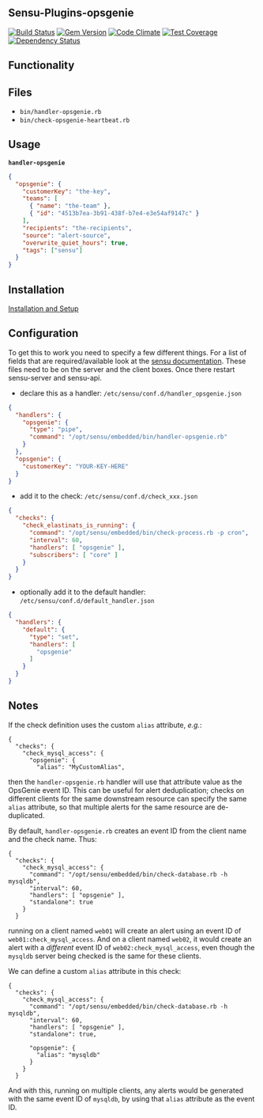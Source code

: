 ## Sensu-Plugins-opsgenie

[![Build Status](https://travis-ci.org/sensu-plugins/sensu-plugins-opsgenie.svg?branch=master)](https://travis-ci.org/sensu-plugins/sensu-plugins-opsgenie)
[![Gem Version](https://badge.fury.io/rb/sensu-plugins-opsgenie.svg)](http://badge.fury.io/rb/sensu-plugins-opsgenie)
[![Code Climate](https://codeclimate.com/github/sensu-plugins/sensu-plugins-opsgenie/badges/gpa.svg)](https://codeclimate.com/github/sensu-plugins/sensu-plugins-opsgenie)
[![Test Coverage](https://codeclimate.com/github/sensu-plugins/sensu-plugins-opsgenie/badges/coverage.svg)](https://codeclimate.com/github/sensu-plugins/sensu-plugins-opsgenie)
[![Dependency Status](https://gemnasium.com/sensu-plugins/sensu-plugins-opsgenie.svg)](https://gemnasium.com/sensu-plugins/sensu-plugins-opsgenie)

## Functionality

## Files
 * `bin/handler-opsgenie.rb`
 * `bin/check-opsgenie-heartbeat.rb`

## Usage

**`handler-opsgenie`**
```json
{
  "opsgenie": {
    "customerKey": "the-key",
    "teams": [
      { "name": "the-team" },
      { "id": "4513b7ea-3b91-438f-b7e4-e3e54af9147c" }
    ],
    "recipients": "the-recipients",
    "source": "alert-source",
    "overwrite_quiet_hours": true,
    "tags": ["sensu"]
  }
}
```

## Installation

[Installation and Setup](http://sensu-plugins.io/docs/installation_instructions.html)

## Configuration
To get this to work you need to specify a few different things. For a list of fields that are required/available look at the [sensu documentation](https://sensuapp.org/docs/0.25/enterprise/integrations/opsgenie.html). These files need to be on the server and the client boxes. Once there restart sensu-server and sensu-api.

  - declare this as a handler: `/etc/sensu/conf.d/handler_opsgenie.json`
``` json
{
  "handlers": {
    "opsgenie": {
      "type": "pipe",
      "command": "/opt/sensu/embedded/bin/handler-opsgenie.rb"
    }
  },
  "opsgenie": {
    "customerKey": "YOUR-KEY-HERE"
  }
}
```

  - add it to the check: `/etc/sensu/conf.d/check_xxx.json`
``` json
{
  "checks": {
    "check_elastinats_is_running": {
      "command": "/opt/sensu/embedded/bin/check-process.rb -p cron",
      "interval": 60,
      "handlers": [ "opsgenie" ],
      "subscribers": [ "core" ]
    }
  }
}
```

  - optionally add it to the default handler: `/etc/sensu/conf.d/default_handler.json`
``` json
{
  "handlers": {
    "default": {
      "type": "set",
      "handlers": [
        "opsgenie"
      ]
    }
  }
}
```

## Notes

If the check definition uses the custom `alias` attribute, _e.g._:
```
{
  "checks": {
    "check_mysql_access": {
      "opsgenie": {
        "alias": "MyCustomAlias",

```
then the `handler-opsgenie.rb` handler will use that attribute value as the
OpsGenie event ID.  This can be useful for alert deduplication; checks on
different clients for the same downstream resource can specify the same
`alias` attribute, so that multiple alerts for the same resource are
de-duplicated.

By default, `handler-opsgenie.rb` creates an event ID from the client name
and the check name.  Thus:
```
{
  "checks": {
    "check_mysql_access": {
      "command": "/opt/sensu/embedded/bin/check-database.rb -h mysqldb",
      "interval": 60,
      "handlers": [ "opsgenie" ],
      "standalone": true
    }
  }
```
running on a client named `web01` will create an alert using an event ID of
`web01:check_mysql_access`.  And on a client named `web02`, it would create an
alert with a _different_ event ID of `web02:check_mysql_access`, even though
the `mysqldb` server being checked is the same for these clients.

We can define a custom `alias` attribute in this check:
```
{
  "checks": {
    "check_mysql_access": {
      "command": "/opt/sensu/embedded/bin/check-database.rb -h mysqldb",
      "interval": 60,
      "handlers": [ "opsgenie" ],
      "standalone": true,

      "opsgenie": {
        "alias": "mysqldb"
      }
    }
  }
```
And with this, running on multiple clients, any alerts would be generated
with the same event ID of `mysqldb`, by using that `alias` attribute as the
event ID.
